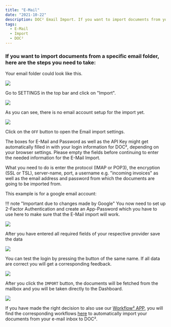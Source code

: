 ```yaml
---
title: "E-Mail"
date: "2021-10-22"
description: DOC² Email Import. If you want to import documents from your email inbox automatically, here are the steps you need to take.
tags:
  - E-Mail
  - Import
  - DOC²
---
```


### If you want to import documents from a specific email folder, here are the steps you need to take:

Your email folder could look like this.

![](/_images/doc2/AllImportOptions_Email_Folder.png)


Go to SETTINGS in the top bar and click on "Import".

![](/_images/doc2/AllImportOptions_Email_1.png)

As you can see, there is no email account setup for the import yet.

![](/_images/doc2/AllImportOptions_Email_2.png)

Click on the `OFF` button to open the Email import settings.

The boxes for E-Mail and Password as well as the API Key might get automatically filled in with your login information for DOC², depending on your browser settings. Please empty the fields before continuing to enter the needed information for the E-Mail Import.

What you need to do is enter the protocol (IMAP or POP3), the encryption (SSL or TSL), server-name, port, a username e.g. "incoming invoices" as well as the email address and password from which the documents are going to be imported from.

This example is for a google email account:

!!! note "Important due to changes made by Google"
		You now need to set up 2-Factor Authentication and create an App-Password which you have to use here to make sure that the E-Mail import will work.

![](/_images/doc2/AllImportOptions_Email_3.png)

After you have entered all required fields of your respective provider save the data

![](/_images/doc2/AllImportOptions_Email_4.png)

You can test the login by pressing the button of the same name. If all data are correct you will get a corresponding feedback.

![](/_images/doc2/AllImportOptions_Email_5.png)

After you click the `IMPORT` button, the documents will be fetched from the mailbox and you will be taken directly to the Dashboard.

![](/_images/doc2/AllImportOptions_Email_6.png)


If you have made the right decision to also use our [Workflow² APP](https://docs.polydocs.io/workflow/), you will find the corresponding workflows [here](https://docs.polydocs.io/example/gmail-import/) to automatically import your documents from your e-mail inbox to DOC².